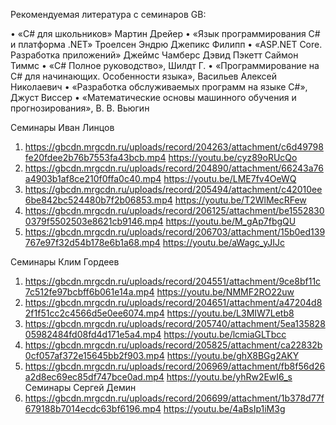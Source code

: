 Рекомендуемая литература с семинаров GB:

• «C# для школьников» Мартин Дрейер
• «Язык программирования C# и платформа .NET» Троелсен Эндрю Джепикс Филипп
• «ASP.NET Core. Разработка приложений» Джеймс Чамберс Дэвид Пэкетт Саймон Тиммс
• «C# Полное руководство», Шилдт Г.
• «Программирование на C# для начинающих. Особенности языка», Васильев Алексей Николаевич
• «Разработка обслуживаемых программ на языке C#», Джуст Виссер
• «Математические основы машинного обучения и прогнозирования», В. В. Вьюгин

Семинары Иван Линцов
1. https://gbcdn.mrgcdn.ru/uploads/record/204263/attachment/c6d49798fe20fdee2b76b7553fa43bcb.mp4
    https://youtu.be/cyz89oRUcQo
2. https://gbcdn.mrgcdn.ru/uploads/record/204890/attachment/66243a76a4903b1af8ce210f0ffa0c40.mp4
    https://youtu.be/LME7fv4OeWQ
3. https://gbcdn.mrgcdn.ru/uploads/record/205494/attachment/c42010ee6be842bc524480b7f2b06853.mp4
    https://youtu.be/T2WlMecRFew
4. https://gbcdn.mrgcdn.ru/uploads/record/206125/attachment/be15528300379f5502503e8621cb9146.mp4
    https://youtu.be/M_gAp7fbgQU
5. https://gbcdn.mrgcdn.ru/uploads/record/206703/attachment/15b0ed139767e97f32d54b178e6b1a68.mp4
    https://youtu.be/aWagc_yJIJc

Семинары Клим Гордеев
1. https://gbcdn.mrgcdn.ru/uploads/record/204551/attachment/9ce8bf11c7c512fe97bcbff6b061e14a.mp4
    https://youtu.be/NMMF2RO22uw
2. https://gbcdn.mrgcdn.ru/uploads/record/204651/attachment/a47204d82f1f51cc2c4566d5e0ee6074.mp4
    https://youtu.be/L3MIW7Letb8
3. https://gbcdn.mrgcdn.ru/uploads/record/205740/attachment/5ea13582805982484fd08fd4d171e5a4.mp4
    https://youtu.be/lcmiaGLTbcc
4. https://gbcdn.mrgcdn.ru/uploads/record/205825/attachment/ca22832b0cf057af372e15645bb2f903.mp4
    https://youtu.be/ghX8BGg2AKY
5. https://gbcdn.mrgcdn.ru/uploads/record/206969/attachment/fb8f56d26a2d8ec69ec85df747bce0ad.mp4
    https://youtu.be/yhRw2EwI6_s
Семинары Сергей Демин 
1. https://gbcdn.mrgcdn.ru/uploads/record/206699/attachment/1b378d77f679188b7014ecdc63bf6196.mp4
    https://youtu.be/4aBsIp1iM3g

